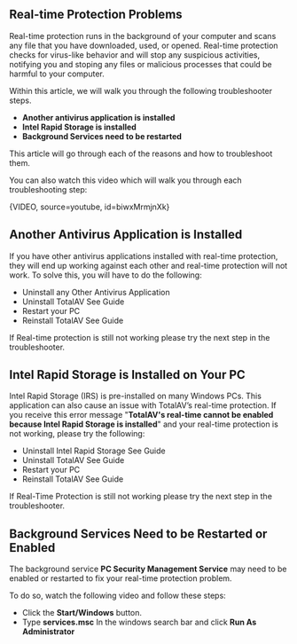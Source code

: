 ## Real-time Protection Problems 

Real-time protection runs in the background of your computer and scans any file that you have downloaded, used, or
opened. Real-time protection checks for virus-like behavior and will stop any suspicious activities, notifying you and
stoping any files or malicious processes that could be harmful to your computer.

Within this article, we will walk you through the following troubleshooter steps. 

- **Another antivirus application is installed**
- **Intel Rapid Storage is installed**
- **Background Services need to be restarted**

This article will go through each of the reasons and how to troubleshoot them.

You can also watch this video which will walk you through each troubleshooting step: 

{VIDEO, source=youtube, id=biwxMrmjnXk}

## Another Antivirus Application is Installed

If you have other antivirus applications installed with real-time protection, they will end up working against each
other and real-time protection will not work. To solve this, you will have to do the following:

- Uninstall any Other Antivirus Application
- Uninstall TotalAV See Guide
- Restart your PC
- Reinstall TotalAV See Guide

If Real-time protection is still not working please try the next step in the troubleshooter.


## Intel Rapid Storage is Installed on Your PC

Intel Rapid Storage (IRS) is pre-installed on many Windows PCs. This application can also cause an issue with TotalAV’s
real-time protection. If you receive this error message "**TotalAV's real-time cannot be enabled because Intel Rapid
Storage is installed**" and your real-time protection is not working, please try the following:

- Uninstall Intel Rapid Storage See Guide
- Uninstall TotalAV See Guide
- Restart your PC
- Reinstall TotalAV See Guide

If Real-Time Protection is still not working please try the next step in the troubleshooter.

## Background Services Need to be Restarted or Enabled

The background service **PC Security Management Service** may need to be enabled or restarted to fix your real-time
protection problem.  

To do so, watch the following video and follow these steps:



- Click the **Start/Windows** button.
- Type **services.msc** In the windows search bar and click **Run As Administrator**
